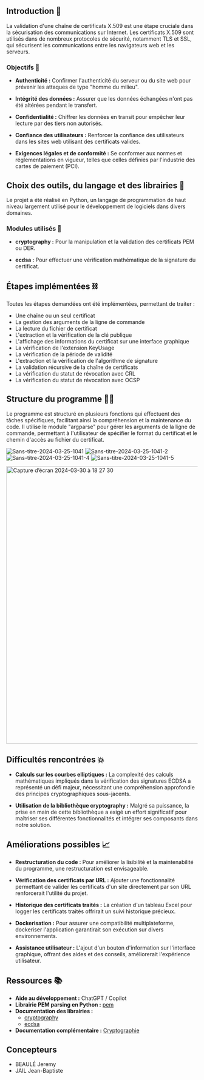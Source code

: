 
## Introduction 🚀

La validation d'une chaîne de certificats X.509 est une étape cruciale dans la sécurisation des communications sur Internet. Les certificats X.509 sont utilisés dans de nombreux protocoles de sécurité, notamment TLS et SSL, qui sécurisent les communications entre les navigateurs web et les serveurs.

### Objectifs 🎯

- **Authenticité :** Confirmer l'authenticité du serveur ou du site web pour prévenir les attaques de type "homme du milieu".
  
- **Intégrité des données :** Assurer que les données échangées n'ont pas été altérées pendant le transfert.
  
- **Confidentialité :** Chiffrer les données en transit pour empêcher leur lecture par des tiers non autorisés.
  
- **Confiance des utilisateurs :** Renforcer la confiance des utilisateurs dans les sites web utilisant des certificats valides.
  
- **Exigences légales et de conformité :** Se conformer aux normes et réglementations en vigueur, telles que celles définies par l'industrie des cartes de paiement (PCI).

## Choix des outils, du langage et des librairies 🐍

Le projet a été réalisé en Python, un langage de programmation de haut niveau largement utilisé pour le développement de logiciels dans divers domaines.

### Modules utilisés 🔐

- **cryptography :** Pour la manipulation et la validation des certificats PEM ou DER.
  
- **ecdsa :** Pour effectuer une vérification mathématique de la signature du certificat.

## Étapes implémentées ⛓️

Toutes les étapes demandées ont été implémentées, permettant de traiter :

- Une chaîne ou un seul certificat
- La gestion des arguments de la ligne de commande
- La lecture du fichier de certificat
- L'extraction et la vérification de la clé publique
- L'affichage des informations du certificat sur une interface graphique
- La vérification de l'extension KeyUsage
- La vérification de la période de validité
- L'extraction et la vérification de l'algorithme de signature
- La validation récursive de la chaîne de certificats
- La vérification du statut de révocation avec CRL
- La vérification du statut de révocation avec OCSP

## Structure du programme 👨‍💻

Le programme est structuré en plusieurs fonctions qui effectuent des tâches spécifiques, facilitant ainsi la compréhension et la maintenance du code. Il utilise le module "argparse" pour gérer les arguments de la ligne de commande, permettant à l'utilisateur de spécifier le format du certificat et le chemin d'accès au fichier du certificat.

![Sans-titre-2024-03-25-1041](https://github.com/JeremyBeaule/Verify_certificat_chain_pem_der/assets/62985330/d93b2348-924f-4546-99b5-d0f02062788f)
![Sans-titre-2024-03-25-1041-2](https://github.com/JeremyBeaule/Verify_certificat_chain_pem_der/assets/62985330/cda14efb-8a33-4e7b-8605-b844c04b62d8)
![Sans-titre-2024-03-25-1041-4](https://github.com/JeremyBeaule/Verify_certificat_chain_pem_der/assets/62985330/49df720b-c4d7-4ce8-ad25-1b6d2394677d)
![Sans-titre-2024-03-25-1041-5](https://github.com/JeremyBeaule/Verify_certificat_chain_pem_der/assets/62985330/5ed23414-7812-4516-9e95-9ce499a7bef8)

<img width="732" alt="Capture d’écran 2024-03-30 à 18 27 30" src="https://github.com/JeremyBeaule/Verify_certificat_chain_pem_der/assets/62985330/080f8648-75db-4e09-9f40-56ff1b38360d">

## Difficultés rencontrées 💥

- **Calculs sur les courbes elliptiques :** La complexité des calculs mathématiques impliqués dans la vérification des signatures ECDSA a représenté un défi majeur, nécessitant une compréhension approfondie des principes cryptographiques sous-jacents.
  
- **Utilisation de la bibliothèque cryptography :** Malgré sa puissance, la prise en main de cette bibliothèque a exigé un effort significatif pour maîtriser ses différentes fonctionnalités et intégrer ses composants dans notre solution.

## Améliorations possibles 📈

- **Restructuration du code :** Pour améliorer la lisibilité et la maintenabilité du programme, une restructuration est envisageable.
  
- **Vérification des certificats par URL :** Ajouter une fonctionnalité permettant de valider les certificats d'un site directement par son URL renforcerait l'utilité du projet.
  
- **Historique des certificats traités :** La création d'un tableau Excel pour logger les certificats traités offrirait un suivi historique précieux.
  
- **Dockerisation :** Pour assurer une compatibilité multiplateforme, dockeriser l'application garantirait son exécution sur divers environnements.
  
- **Assistance utilisateur :** L'ajout d'un bouton d'information sur l'interface graphique, offrant des aides et des conseils, améliorerait l'expérience utilisateur.

## Ressources 📚

- **Aide au développement :** ChatGPT / Copilot
- **Librairie PEM parsing en Python :** [pem](https://github.com/hynek/pem?tab=readme-ov-file)
- **Documentation des librairies :**
  - [cryptography](https://cryptography.io/en/latest/x509/reference/)
  - [ecdsa](https://github.com/pyca/cryptography/tree/main)
- **Documentation complémentaire :** [Cryptographie](https://people.eecs.berkeley.edu/%7Ejonah/lcrypto/overview-summary.html)

## Concepteurs

- BEAULÉ Jeremy
- JAIL Jean-Baptiste
